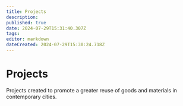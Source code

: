 ```yaml
---
title: Projects
description: 
published: true
date: 2024-07-29T15:31:40.307Z
tags: 
editor: markdown
dateCreated: 2024-07-29T15:30:24.718Z
---
```


# Projects

Projects created to promote a greater reuse of goods and materials in contemporary cities.
